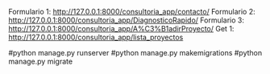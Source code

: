 Formulario 1: http://127.0.0.1:8000/consultoria_app/contacto/ 
Formulario 2: http://127.0.0.1:8000/consultoria_app/DiagnosticoRapido/ 
Formulario 3: http://127.0.0.1:8000/consultoria_app/A%C3%B1adirProyecto/ 
Get 1: http://127.0.0.1:8000/consultoria_app/lista_proyectos

#python manage.py runserver #python manage.py makemigrations #python manage.py migrate
